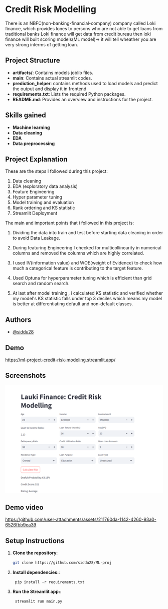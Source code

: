 
# Credit Risk Modelling

There is an NBFC(non-banking-financial-company) company called Loki finance, which provides lones to persons who are not able to get loans from traditional banks Loki finance will get data from credit bureau then loki finance will built scoring models(ML model)-> it will tell wheather you are very strong interms of getting loan.

## Project Structure

- **artifacts/**: Contains models joblib files.
- **main**: Contains actual streamlit codes.
- **prediction_helper**: contains methods used to load models and predict the output and display it in frontend
- **requirements.txt**: Lists the required Python packages.
- **README.md**: Provides an overview and instructions for the project.

## Skills gained
- **Machine learning**
- **Data cleaning**
- **EDA**
- **Data preprocessing**


## Project Explanation

These are the steps I followed during this project:
1. Data cleaning
2. EDA (exploratory data analysis)
3. Feature Engineering
4. Hyper parameter tuning
5. Model training and evaluation
6. Rank ordering and KS statistic
7. Streamlit Deployment


The main and important points that i followed in this project is:

1. Dividing the data into train and test before starting data cleaning in order to avoid Data Leakage.
2. During featuring Engineering I checked for multicollinearity in numerical columns and removed the columns which are highly correlated.
3. I used IV(information value) and WOE(weight of Evidence) to check how much a categorical feature is contributing to the target feature.
4. Used Optuna for hyperparameter tuning which is efficient than grid search and random search.

5. At last after model training , i calculated KS statistic and verified whether my model's KS statistic falls 
 under top 3 deciles which means my model is better at differentiating default and non-default 
 classes.


## Authors

- [@siddu28](https://github.com/siddu28/ML-project-credit-risk-model)


## Demo

https://ml-project-credit-risk-modeling.streamlit.app/


## Screenshots

![App Screenshot](https://github.com/siddu28/ML-project-credit-risk-model/blob/main/Screenshot%202024-11-25%20230508.png)

## Demo video
https://github.com/user-attachments/assets/211760da-1142-4260-93a0-6526fbb9ea39


## Setup Instructions

1. **Clone the repository**:
   ```bash
   git clone https://github.com/siddu28/ML-proj

1. **Install dependencies:**:   
   ```commandline
    pip install -r requirements.txt
   ```

1. **Run the Streamlit app:**:   
   ```commandline
    streamlit run main.py
   ```
    
